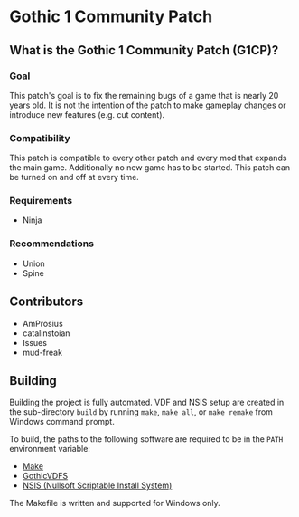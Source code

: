 # Gothic 1 Community Patch
## What is the Gothic 1 Community Patch (G1CP)?
### Goal
This patch's goal is to fix the remaining bugs of a game that is nearly 20 years old. It is not the intention of the patch to make gameplay changes or introduce new features (e.g. cut content).

### Compatibility 
This patch is compatible to every other patch and every mod that expands the main game.
Additionally no new game has to be started. This patch can be turned on and off at every time.

### Requirements 
* Ninja 

### Recommendations 
* Union 
* Spine 

## Contributors
* AmProsius
* catalinstoian
* Issues
* mud-freak

## Building
Building the project is fully automated. VDF and NSIS setup are created in the sub-directory `build` by running `make`, `make all`, or `make remake` from Windows command prompt.

To build, the paths to the following software are required to be in the `PATH` environment variable:

 - [Make](http://gnuwin32.sourceforge.net/packages/make.htm)
 - [GothicVDFS](http://www.bendlins.de/nico/gothic2/)
 - [NSIS (Nullsoft Scriptable Install System)](https://nsis.sourceforge.io/)

The Makefile is written and supported for Windows only.
